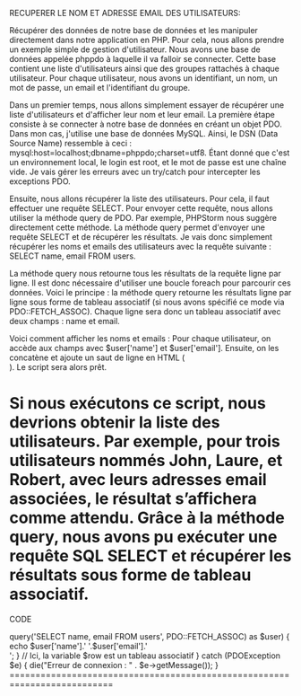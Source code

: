 RECUPERER LE NOM ET ADRESSE EMAIL DES UTILISATEURS:

Récupérer des données de notre base de données et les manipuler directement dans notre application en PHP. Pour cela, nous allons prendre un exemple simple de gestion d'utilisateur. Nous avons une base de données appelée phppdo à laquelle il va falloir se connecter. Cette base contient une liste d'utilisateurs ainsi que des groupes rattachés à chaque utilisateur. Pour chaque utilisateur, nous avons un identifiant, un nom, un mot de passe, un email et l'identifiant du groupe.

Dans un premier temps, nous allons simplement essayer de récupérer une liste d'utilisateurs et d'afficher leur nom et leur email. La première étape consiste à se connecter à notre base de données en créant un objet PDO. Dans mon cas, j'utilise une base de données MySQL. Ainsi, le DSN (Data Source Name) ressemble à ceci :
mysql:host=localhost;dbname=phppdo;charset=utf8.
Étant donné que c'est un environnement local, le login est root, et le mot de passe est une chaîne vide. Je vais gérer les erreurs avec un try/catch pour intercepter les exceptions PDO.

Ensuite, nous allons récupérer la liste des utilisateurs. Pour cela, il faut effectuer une requête SELECT. Pour envoyer cette requête, nous allons utiliser la méthode query de PDO. Par exemple, PHPStorm nous suggère directement cette méthode. La méthode query permet d'envoyer une requête SELECT et de récupérer les résultats. Je vais donc simplement récupérer les noms et emails des utilisateurs avec la requête suivante :
SELECT name, email FROM users.

La méthode query nous retourne tous les résultats de la requête ligne par ligne. Il est donc nécessaire d'utiliser une boucle foreach pour parcourir ces données. Voici le principe : la méthode query retourne les résultats ligne par ligne sous forme de tableau associatif (si nous avons spécifié ce mode via PDO::FETCH_ASSOC). Chaque ligne sera donc un tableau associatif avec deux champs : name et email.

Voici comment afficher les noms et emails :
Pour chaque utilisateur, on accède aux champs avec $user['name'] et $user['email']. Ensuite, on les concatène et ajoute un saut de ligne en HTML (<br>). Le script sera alors prêt.

Si nous exécutons ce script, nous devrions obtenir la liste des utilisateurs. Par exemple, pour trois utilisateurs nommés John, Laure, et Robert, avec leurs adresses email associées, le résultat s’affichera comme attendu. Grâce à la méthode query, nous avons pu exécuter une requête SQL SELECT et récupérer les résultats sous forme de tableau associatif.
==========================================================================
CODE
<?php
// Paramètres de connexion
$host = 'localhost';
$dbname = 'phppdo';
$username = 'root';
$password = '';

try {
    // Création de l'objet PDO
    $pdo = new PDO("mysql:host=localhost;dbname=phppdo;charset=utf8", "root", "");


    // Initialisation de l'objet PDO, construction de la requête...
    foreach ($pdo->query('SELECT name, email FROM users', PDO::FETCH_ASSOC) as $user) {
        echo $user['name'].' '.$user['email'].'<br>';
    }
    // Ici, la variable $row est un tableau associatif


} catch (PDOException $e) {
    die("Erreur de connexion : " . $e->getMessage());
}
==========================================================================